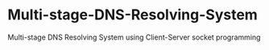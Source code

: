 # Multi-stage-DNS-Resolving-System
Multi-stage DNS Resolving System using Client-Server socket programming
